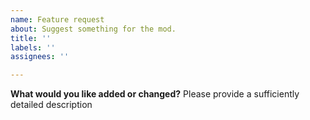 ```yaml
---
name: Feature request
about: Suggest something for the mod.
title: ''
labels: ''
assignees: ''

---
```


**What would you like added or changed?**
Please provide a sufficiently detailed description
